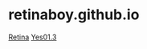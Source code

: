 # retinaboy.github.io
<a href="https://retinattraktiv.com/">Retina</a>
<a href="/yes01.md">Yes01.3</a>

